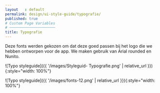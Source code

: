 ```yaml
---
layout   : default
permalink: design/ui-style-guide/typografie/
published: true
# Custom Page Variables
# ─────────────────────
title: Typografie
---
```


Deze fonts werden gekozen om dat deze goed passen bij het logo die we hebben ontworpen voor de app. 
We maken gebruik van Arial rounded en Nunito. 

![Typo styleguide]({{ '/images/Styleguid- Typografie.png' | relative_url }}){:style="width: 100%"}


![Typo styleguide]({{ '/images/fonts-12.png' | relative_url }}){:style="width: 100%"}